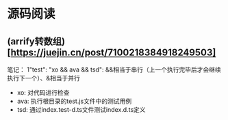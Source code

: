 <!--
 * @Author: TerryMin
 * @Date: 2022-06-07 10:51:52
 * @LastEditors: TerryMin
 * @LastEditTime: 2023-02-10 09:32:53
 * @Description: file not
-->
# 源码阅读

## (arrify转数组)[https://juejin.cn/post/7100218384918249503]
笔记：
1"test": "xo && ava && tsd": &&相当于串行（上一个执行完毕后才会继续执行下一个）、&相当于并行

- xo: 对代码进行检查
- ava: 执行根目录的test.js文件中的测试用例
- tsd: 通过index.test-d.ts文件测试index.d.ts定义    








